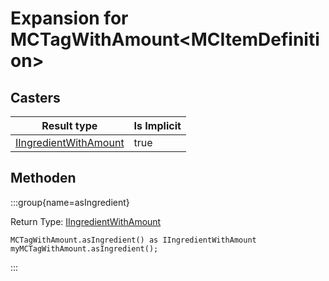 # Expansion for MCTagWithAmount&lt;MCItemDefinition&gt;

## Casters

| Result type                                                       | Is Implicit |
| ----------------------------------------------------------------- | ----------- |
| [IIngredientWithAmount](/vanilla/api/items/IIngredientWithAmount) | true        |

## Methoden

:::group{name=asIngredient}

Return Type: [IIngredientWithAmount](/vanilla/api/items/IIngredientWithAmount)

```zenscript
MCTagWithAmount.asIngredient() as IIngredientWithAmount
myMCTagWithAmount.asIngredient();
```

:::


